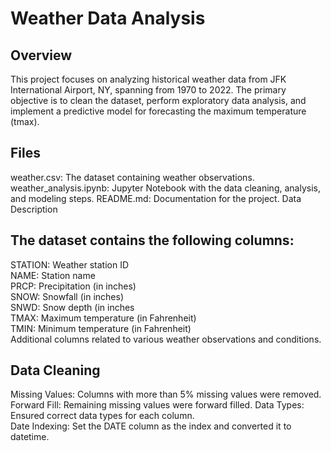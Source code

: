 # Weather Data Analysis
## Overview
This project focuses on analyzing historical weather data from JFK International Airport, NY, spanning from 1970 to 2022. The primary objective is to clean the dataset, perform exploratory data analysis, and implement a predictive model for forecasting the maximum temperature (tmax).

## Files
weather.csv: The dataset containing weather observations.
weather_analysis.ipynb: Jupyter Notebook with the data cleaning, analysis, and modeling steps.
README.md: Documentation for the project.
Data Description
## The dataset contains the following columns:

STATION: Weather station ID <br />
NAME: Station name  <br />
PRCP: Precipitation (in inches)  <br />
SNOW: Snowfall (in inches) <br />
SNWD: Snow depth (in inches <br />
TMAX: Maximum temperature (in Fahrenheit) <br />
TMIN: Minimum temperature (in Fahrenheit) <br />
Additional columns related to various weather observations and conditions. <br />

## Data Cleaning
Missing Values: Columns with more than 5% missing values were removed.  <br />
Forward Fill: Remaining missing values were forward filled.
Data Types: Ensured correct data types for each column. <br />
Date Indexing: Set the DATE column as the index and converted it to datetime. <br />
